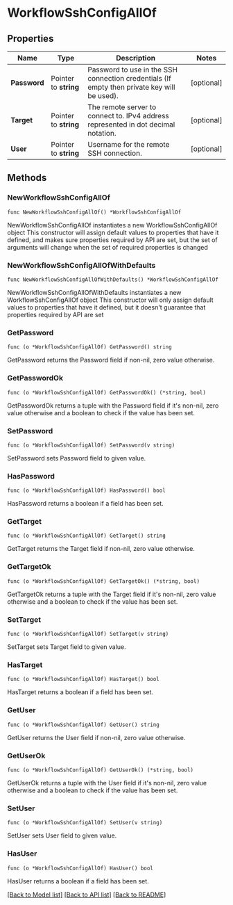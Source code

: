 # WorkflowSshConfigAllOf

## Properties

Name | Type | Description | Notes
------------ | ------------- | ------------- | -------------
**Password** | Pointer to **string** | Password to use in the SSH connection credentials (If empty then private key will be used). | [optional] 
**Target** | Pointer to **string** | The remote server to connect to. IPv4 address represented in dot decimal notation. | [optional] 
**User** | Pointer to **string** | Username for the remote SSH connection. | [optional] 

## Methods

### NewWorkflowSshConfigAllOf

`func NewWorkflowSshConfigAllOf() *WorkflowSshConfigAllOf`

NewWorkflowSshConfigAllOf instantiates a new WorkflowSshConfigAllOf object
This constructor will assign default values to properties that have it defined,
and makes sure properties required by API are set, but the set of arguments
will change when the set of required properties is changed

### NewWorkflowSshConfigAllOfWithDefaults

`func NewWorkflowSshConfigAllOfWithDefaults() *WorkflowSshConfigAllOf`

NewWorkflowSshConfigAllOfWithDefaults instantiates a new WorkflowSshConfigAllOf object
This constructor will only assign default values to properties that have it defined,
but it doesn't guarantee that properties required by API are set

### GetPassword

`func (o *WorkflowSshConfigAllOf) GetPassword() string`

GetPassword returns the Password field if non-nil, zero value otherwise.

### GetPasswordOk

`func (o *WorkflowSshConfigAllOf) GetPasswordOk() (*string, bool)`

GetPasswordOk returns a tuple with the Password field if it's non-nil, zero value otherwise
and a boolean to check if the value has been set.

### SetPassword

`func (o *WorkflowSshConfigAllOf) SetPassword(v string)`

SetPassword sets Password field to given value.

### HasPassword

`func (o *WorkflowSshConfigAllOf) HasPassword() bool`

HasPassword returns a boolean if a field has been set.

### GetTarget

`func (o *WorkflowSshConfigAllOf) GetTarget() string`

GetTarget returns the Target field if non-nil, zero value otherwise.

### GetTargetOk

`func (o *WorkflowSshConfigAllOf) GetTargetOk() (*string, bool)`

GetTargetOk returns a tuple with the Target field if it's non-nil, zero value otherwise
and a boolean to check if the value has been set.

### SetTarget

`func (o *WorkflowSshConfigAllOf) SetTarget(v string)`

SetTarget sets Target field to given value.

### HasTarget

`func (o *WorkflowSshConfigAllOf) HasTarget() bool`

HasTarget returns a boolean if a field has been set.

### GetUser

`func (o *WorkflowSshConfigAllOf) GetUser() string`

GetUser returns the User field if non-nil, zero value otherwise.

### GetUserOk

`func (o *WorkflowSshConfigAllOf) GetUserOk() (*string, bool)`

GetUserOk returns a tuple with the User field if it's non-nil, zero value otherwise
and a boolean to check if the value has been set.

### SetUser

`func (o *WorkflowSshConfigAllOf) SetUser(v string)`

SetUser sets User field to given value.

### HasUser

`func (o *WorkflowSshConfigAllOf) HasUser() bool`

HasUser returns a boolean if a field has been set.


[[Back to Model list]](../README.md#documentation-for-models) [[Back to API list]](../README.md#documentation-for-api-endpoints) [[Back to README]](../README.md)


